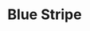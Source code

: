 ---
title: Blue Stripe
price: 16.00
tags: ["cat-collars"]
description: 
size: All
templateKey: product-page-layout
image: catty/blue-stripe.jpg
customField: 
    name: Select Size
    values: [{name: 'XSmall', priceChange: 0}, {name: 'Small', priceChange: 2},{name: 'Medium', priceChange: 4.00},{name: 'Large', priceChange: 8.00}]
---